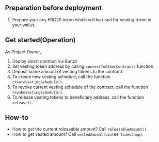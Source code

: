 ## Preparation before deployment
1. Prepare your any ERC20 token which will be used for vesting token in your wallet.

## Get started(Operation)
As Project Owner,

1. Deploy smart contract via Bunzz
2. Set vesting token address by calling `connectToOtherContracts` function.
3. Deposit some amount of vesting tokens to the contract.
4. To create new vesting schedule, call the function `createVestingSchedule()`.
5. To revoke current vesting schedule of the contract,  call the function `revokeVestingSchedule()`.
6. To release vesting tokens to beneficiary address, call the function `release()`.


## How-to

- How to get the current releasable amount?
  Call `releasableAmount()`. 
- How to get vested amount?
  Call `vestedAmount(uint64 timestamp)`.



